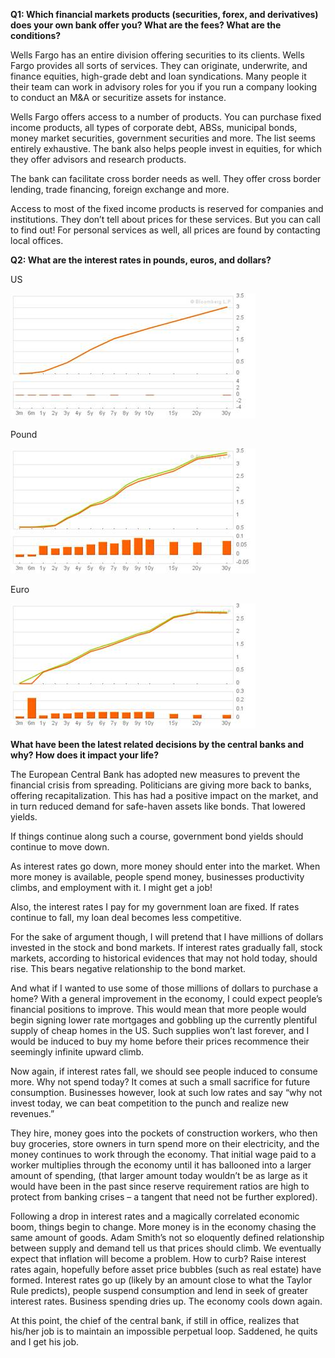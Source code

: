 **Q1: Which financial markets products (securities, forex, and derivatives) does your own bank offer you? What are the fees? What are the conditions?**

Wells Fargo has an entire division offering securities to its clients. Wells Fargo provides all sorts of services. They can originate, underwrite, and finance equities, high-grade debt and loan syndications. Many people it their team can work in advisory roles for you if you run a company looking to conduct an M&A or securitize assets for instance.

Wells Fargo offers access to a number of products. You can purchase fixed income products, all types of corporate debt, ABSs, municipal bonds, money market securities, government securities and more. The list seems entirely exhaustive. The bank also helps people invest in equities, for which they offer advisors and research products.

The bank can facilitate cross border needs as well. They offer cross border lending, trade financing, foreign exchange and more. 

Access to most of the fixed income products is reserved for companies and institutions. They don’t tell about prices for these services. But you can call to find out! For personal services as well, all prices are found by contacting local offices.

**Q2: What are the interest rates in pounds, euros, and dollars?**

 US

![img](./images/clip_image002.jpg)

Pound

![img](./images/clip_image004.jpg)

Euro

![img](./images/clip_image006.jpg)

 

**What have been the latest related decisions by the central banks and why? How does it impact your life?**

The European Central Bank has adopted new measures to prevent the financial crisis from spreading. Politicians are giving more back to banks, offering recapitalization. This has had a positive impact on the market, and in turn reduced demand for safe-haven assets like bonds. That lowered yields.

If things continue along such a course, government bond yields should continue to move down.

As interest rates go down, more money should enter into the market. When more money is available, people spend money, businesses productivity climbs, and employment with it. I might get a job!

Also, the interest rates I pay for my government loan are fixed. If rates continue to fall, my loan deal becomes less competitive. 

For the sake of argument though, I will pretend that I have millions of dollars invested in the stock and bond markets. If interest rates gradually fall, stock markets, according to historical evidences that may not hold today, should rise. This bears negative relationship to the bond market.

And what if I wanted to use some of those millions of dollars to purchase a home? With a general improvement in the economy, I could expect people’s financial positions to improve. This would mean that more people would begin signing lower rate mortgages and gobbling up the currently plentiful supply of cheap homes in the US. Such supplies won’t last forever, and I would be induced to buy my home before their prices recommence their seemingly infinite upward climb.

Now again, if interest rates fall, we should see people induced to consume more. Why not spend today? It comes at such a small sacrifice for future consumption. Businesses however, look at such low rates and say “why not invest today, we can beat competition to the punch and realize new revenues.” 

They hire, money goes into the pockets of construction workers, who then buy groceries, store owners in turn spend more on their electricity, and the money continues to work through the economy. That initial wage paid to a worker multiplies through the economy until it has ballooned into a larger amount of spending, (that larger amount today wouldn’t be as large as it would have been in the past since reserve requirement ratios are high to protect from banking crises – a tangent that need not be further explored). 

Following a drop in interest rates and a magically correlated economic boom, things begin to change. More money is in the economy chasing the same amount of goods. Adam Smith’s not so eloquently defined relationship between supply and demand tell us that prices should climb. We eventually expect that inflation will become a problem. How to curb? Raise interest rates again, hopefully before asset price bubbles (such as real estate) have formed. Interest rates go up (likely by an amount close to what the Taylor Rule predicts), people suspend consumption and lend in seek of greater interest rates. Business spending dries up. The economy cools down again.

At this point, the chief of the central bank, if still in office, realizes that his/her job is to maintain an impossible perpetual loop. Saddened, he quits and I get his job.